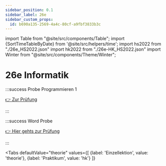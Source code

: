 ```yaml
---
sidebar_position: 0.1
sidebar_label: 26e
sidebar_custom_props:
  id: b690a135-2569-4a4c-80cf-a9fbf3833b3c
---
```


import Table from "@site/src/components/Table";
import {SortTimeTableByDate} from '@site/src/helpers/time';
import hs2022 from "./26e_HS2022.json"
import hk2022 from "./26e-HK_HS2022.json"
import Winter from "@site/src/components/Theme/Winter";

<Winter />

# 26e Informatik


:::success Probe Programmieren 1

[👉 Zur Prüfung](/26e/Programmieren-1/Probe/ProbeE)

:::


:::success Word Probe
<Solution webKey="5ba6b51b-db2a-461c-a3d1-ac934806624f" open title="Link zur Probe">

[👉 Hier gehts zur Prüfung](/text-templates/01-p26)

</Solution>
:::


<Tabs
    defaultValue="theorie"
    values={[
      {label: 'Einzellektion', value: 'theorie'},
      {label: 'Praktikum', value: 'hk'}
    ]}
>
<TabItem value="theorie">
<Table
  header={["Datum", "Thema", "Inhalt"]}
  compact
  selectable
  rows={hs2022}
  order={SortTimeTableByDate()}
/>

</TabItem>

<TabItem value="hk">
<Table
  header={["Datum", "Halbklasse", "Thema", "Inhalt"]}
  compact
  selectable
  rows={hk2022}
  order={SortTimeTableByDate()}
/>
</TabItem>
</Tabs>
